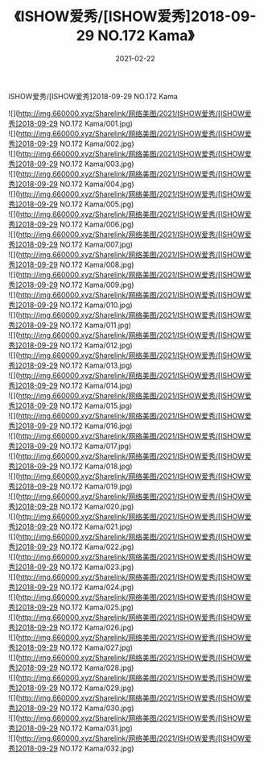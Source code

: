 ﻿---
layout: post
title:  《ISHOW爱秀/[ISHOW爱秀]2018-09-29 NO.172 Kama》
date:   2021-02-22
img: http://img.660000.xyz/Sharelink/网络美图/2021/ISHOW爱秀/[ISHOW爱秀]2018-09-29 NO.172 Kama/000.jpg
categories: [美女, 清纯, 唯美]
---

ISHOW爱秀/[ISHOW爱秀]2018-09-29 NO.172 Kama

 ![](http://img.660000.xyz/Sharelink/网络美图/2021/ISHOW爱秀/[ISHOW爱秀]2018-09-29 NO.172 Kama/001.jpg) <br>![](http://img.660000.xyz/Sharelink/网络美图/2021/ISHOW爱秀/[ISHOW爱秀]2018-09-29 NO.172 Kama/002.jpg) <br>![](http://img.660000.xyz/Sharelink/网络美图/2021/ISHOW爱秀/[ISHOW爱秀]2018-09-29 NO.172 Kama/003.jpg) <br>![](http://img.660000.xyz/Sharelink/网络美图/2021/ISHOW爱秀/[ISHOW爱秀]2018-09-29 NO.172 Kama/004.jpg) <br>![](http://img.660000.xyz/Sharelink/网络美图/2021/ISHOW爱秀/[ISHOW爱秀]2018-09-29 NO.172 Kama/005.jpg) <br>![](http://img.660000.xyz/Sharelink/网络美图/2021/ISHOW爱秀/[ISHOW爱秀]2018-09-29 NO.172 Kama/006.jpg) <br>![](http://img.660000.xyz/Sharelink/网络美图/2021/ISHOW爱秀/[ISHOW爱秀]2018-09-29 NO.172 Kama/007.jpg) <br>![](http://img.660000.xyz/Sharelink/网络美图/2021/ISHOW爱秀/[ISHOW爱秀]2018-09-29 NO.172 Kama/008.jpg) <br>![](http://img.660000.xyz/Sharelink/网络美图/2021/ISHOW爱秀/[ISHOW爱秀]2018-09-29 NO.172 Kama/009.jpg) <br>![](http://img.660000.xyz/Sharelink/网络美图/2021/ISHOW爱秀/[ISHOW爱秀]2018-09-29 NO.172 Kama/010.jpg) <br>![](http://img.660000.xyz/Sharelink/网络美图/2021/ISHOW爱秀/[ISHOW爱秀]2018-09-29 NO.172 Kama/011.jpg) <br>![](http://img.660000.xyz/Sharelink/网络美图/2021/ISHOW爱秀/[ISHOW爱秀]2018-09-29 NO.172 Kama/012.jpg) <br>![](http://img.660000.xyz/Sharelink/网络美图/2021/ISHOW爱秀/[ISHOW爱秀]2018-09-29 NO.172 Kama/013.jpg) <br>![](http://img.660000.xyz/Sharelink/网络美图/2021/ISHOW爱秀/[ISHOW爱秀]2018-09-29 NO.172 Kama/014.jpg) <br>![](http://img.660000.xyz/Sharelink/网络美图/2021/ISHOW爱秀/[ISHOW爱秀]2018-09-29 NO.172 Kama/015.jpg) <br>![](http://img.660000.xyz/Sharelink/网络美图/2021/ISHOW爱秀/[ISHOW爱秀]2018-09-29 NO.172 Kama/016.jpg) <br>![](http://img.660000.xyz/Sharelink/网络美图/2021/ISHOW爱秀/[ISHOW爱秀]2018-09-29 NO.172 Kama/017.jpg) <br>![](http://img.660000.xyz/Sharelink/网络美图/2021/ISHOW爱秀/[ISHOW爱秀]2018-09-29 NO.172 Kama/018.jpg) <br>![](http://img.660000.xyz/Sharelink/网络美图/2021/ISHOW爱秀/[ISHOW爱秀]2018-09-29 NO.172 Kama/019.jpg) <br>![](http://img.660000.xyz/Sharelink/网络美图/2021/ISHOW爱秀/[ISHOW爱秀]2018-09-29 NO.172 Kama/020.jpg) <br>![](http://img.660000.xyz/Sharelink/网络美图/2021/ISHOW爱秀/[ISHOW爱秀]2018-09-29 NO.172 Kama/021.jpg) <br>![](http://img.660000.xyz/Sharelink/网络美图/2021/ISHOW爱秀/[ISHOW爱秀]2018-09-29 NO.172 Kama/022.jpg) <br>![](http://img.660000.xyz/Sharelink/网络美图/2021/ISHOW爱秀/[ISHOW爱秀]2018-09-29 NO.172 Kama/023.jpg) <br>![](http://img.660000.xyz/Sharelink/网络美图/2021/ISHOW爱秀/[ISHOW爱秀]2018-09-29 NO.172 Kama/024.jpg) <br>![](http://img.660000.xyz/Sharelink/网络美图/2021/ISHOW爱秀/[ISHOW爱秀]2018-09-29 NO.172 Kama/025.jpg) <br>![](http://img.660000.xyz/Sharelink/网络美图/2021/ISHOW爱秀/[ISHOW爱秀]2018-09-29 NO.172 Kama/026.jpg) <br>![](http://img.660000.xyz/Sharelink/网络美图/2021/ISHOW爱秀/[ISHOW爱秀]2018-09-29 NO.172 Kama/027.jpg) <br>![](http://img.660000.xyz/Sharelink/网络美图/2021/ISHOW爱秀/[ISHOW爱秀]2018-09-29 NO.172 Kama/028.jpg) <br>![](http://img.660000.xyz/Sharelink/网络美图/2021/ISHOW爱秀/[ISHOW爱秀]2018-09-29 NO.172 Kama/029.jpg) <br>![](http://img.660000.xyz/Sharelink/网络美图/2021/ISHOW爱秀/[ISHOW爱秀]2018-09-29 NO.172 Kama/030.jpg) <br>![](http://img.660000.xyz/Sharelink/网络美图/2021/ISHOW爱秀/[ISHOW爱秀]2018-09-29 NO.172 Kama/031.jpg) <br>![](http://img.660000.xyz/Sharelink/网络美图/2021/ISHOW爱秀/[ISHOW爱秀]2018-09-29 NO.172 Kama/032.jpg) <br>